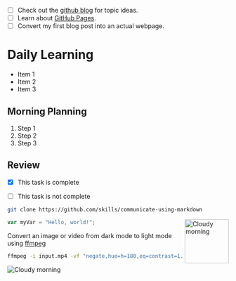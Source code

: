 - [ ] Check out the [github blog](https://github.blog/) for topic ideas.
- [ ] Learn about [GitHub Pages](https://skills.github.com/#first-day-on-github).
- [ ] Convert my first blog post into an actual webpage.

# Daily Learning
- Item 1
- Item 2
- Item 3
## Morning Planning
1. Step 1
1. Step 2
1. Step 3
## Review
- [x] This task is complete
- [ ] This task is not complete


```bash
git clone https://github.com/skills/communicate-using-markdown
```

<img alt="Cloudy morning" src="https://octodex.github.com/images/cloud.jpg" width="100" align="right">

```js
var myVar = "Hello, world!";
```

Convert an image or video from dark mode to light mode using [ffmpeg](https://www.ffmpeg.org)

```bash
ffmpeg -i input.mp4 -vf "negate,hue=h=180,eq=contrast=1.2:saturation=1.1" output.mp4
```

![Cloudy morning](https://octodex.github.com/images/cloud.jpg)
